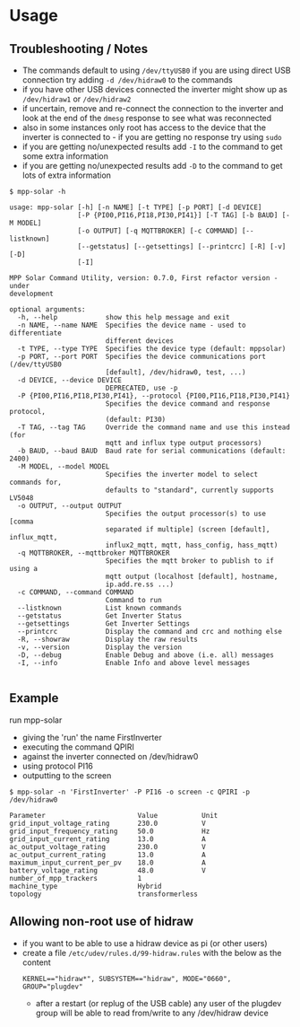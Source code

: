 # Usage

## Troubleshooting / Notes ##
- The commands default to using `/dev/ttyUSB0` if you are using direct USB connection try adding `-d /dev/hidraw0` to the commands
- if you have other USB devices connected the inverter might show up as `/dev/hidraw1` or `/dev/hidraw2`
- if uncertain, remove and re-connect the connection to the inverter and look at the end of the `dmesg` response to see what was reconnected
- also in some instances only root has access to the device that the inverter is connected to - if you are getting no response try using `sudo`
- if you are getting no/unexpected results add `-I` to the command to get some extra information
- if you are getting no/unexpected results add `-D` to the command to get lots of extra information

`$ mpp-solar -h`
```
usage: mpp-solar [-h] [-n NAME] [-t TYPE] [-p PORT] [-d DEVICE]
                 [-P {PI00,PI16,PI18,PI30,PI41}] [-T TAG] [-b BAUD] [-M MODEL]
                 [-o OUTPUT] [-q MQTTBROKER] [-c COMMAND] [--listknown]
                 [--getstatus] [--getsettings] [--printcrc] [-R] [-v] [-D]
                 [-I]

MPP Solar Command Utility, version: 0.7.0, First refactor version - under
development

optional arguments:
  -h, --help            show this help message and exit
  -n NAME, --name NAME  Specifies the device name - used to differentiate
                        different devices
  -t TYPE, --type TYPE  Specifies the device type (default: mppsolar)
  -p PORT, --port PORT  Specifies the device communications port (/dev/ttyUSB0
                        [default], /dev/hidraw0, test, ...)
  -d DEVICE, --device DEVICE
                        DEPRECATED, use -p
  -P {PI00,PI16,PI18,PI30,PI41}, --protocol {PI00,PI16,PI18,PI30,PI41}
                        Specifies the device command and response protocol,
                        (default: PI30)
  -T TAG, --tag TAG     Override the command name and use this instead (for
                        mqtt and influx type output processors)
  -b BAUD, --baud BAUD  Baud rate for serial communications (default: 2400)
  -M MODEL, --model MODEL
                        Specifies the inverter model to select commands for,
                        defaults to "standard", currently supports LV5048
  -o OUTPUT, --output OUTPUT
                        Specifies the output processor(s) to use [comma
                        separated if multiple] (screen [default], influx_mqtt,
                        influx2_mqtt, mqtt, hass_config, hass_mqtt)
  -q MQTTBROKER, --mqttbroker MQTTBROKER
                        Specifies the mqtt broker to publish to if using a
                        mqtt output (localhost [default], hostname,
                        ip.add.re.ss ...)
  -c COMMAND, --command COMMAND
                        Command to run
  --listknown           List known commands
  --getstatus           Get Inverter Status
  --getsettings         Get Inverter Settings
  --printcrc            Display the command and crc and nothing else
  -R, --showraw         Display the raw results
  -v, --version         Display the version
  -D, --debug           Enable Debug and above (i.e. all) messages
  -I, --info            Enable Info and above level messages


```

## Example
run mpp-solar
- giving the 'run' the name FirstInverter
- executing the command QPIRI
- against the inverter connected on /dev/hidraw0
- using protocol PI16
- outputting to the screen

`$ mpp-solar -n 'FirstInverter' -P PI16 -o screen -c QPIRI -p /dev/hidraw0`
```
Parameter                     	Value           Unit
grid_input_voltage_rating     	230.0          	V   
grid_input_frequency_rating   	50.0           	Hz  
grid_input_current_rating     	13.0           	A   
ac_output_voltage_rating      	230.0          	V   
ac_output_current_rating      	13.0           	A   
maximum_input_current_per_pv  	18.0           	A   
battery_voltage_rating        	48.0           	V   
number_of_mpp_trackers        	1              	    
machine_type                  	Hybrid         	    
topology                      	transformerless
```

## Allowing non-root use of hidraw ##

- if you want to be able to use a hidraw device as pi (or other users)
- create a file `/etc/udev/rules.d/99-hidraw.rules` with the below as the content
  ```
  KERNEL=="hidraw*", SUBSYSTEM=="hidraw", MODE="0660", GROUP="plugdev"
  ```
  - after a restart (or replug of the USB cable) any user of the plugdev group will be able to read from/write to any /dev/hidraw device
